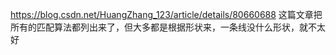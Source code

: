 https://blog.csdn.net/HuangZhang_123/article/details/80660688
这篇文章把所有的匹配算法都列出来了，但大多都是根据形状来，一条线没什么形状，就不太好

